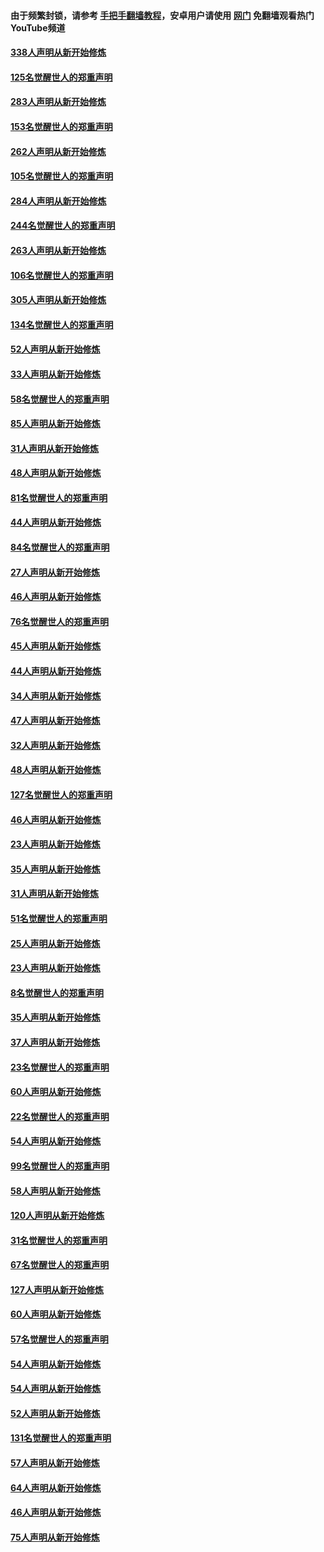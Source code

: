 #### 由于频繁封锁，请参考 [手把手翻墙教程](https://github.com/gfw-breaker/guides/wiki/)，安卓用户请使用 [网门](https://github.com/gfw-breaker/nogfw/blob/master/dl.md?t=04260401) 免翻墙观看热门YouTube频道 

#### [338人声明从新开始修炼](../pages/91/423540.md?t=04260401) 

#### [125名觉醒世人的郑重声明](../pages/91/423539.md?t=04260401) 

#### [283人声明从新开始修炼](../pages/91/423296.md?t=04260401) 

#### [153名觉醒世人的郑重声明](../pages/91/423295.md?t=04260401) 

#### [262人声明从新开始修炼](../pages/91/423004.md?t=04260401) 

#### [105名觉醒世人的郑重声明](../pages/91/423003.md?t=04260401) 

#### [284人声明从新开始修炼](../pages/91/422707.md?t=04260401) 

#### [244名觉醒世人的郑重声明](../pages/91/422706.md?t=04260401) 

#### [263人声明从新开始修炼](../pages/91/422553.md?t=04260401) 

#### [106名觉醒世人的郑重声明](../pages/91/422552.md?t=04260401) 

#### [305人声明从新开始修炼](../pages/91/422153.md?t=04260401) 

#### [134名觉醒世人的郑重声明](../pages/91/422152.md?t=04260401) 

#### [52人声明从新开始修炼](../pages/91/421846.md?t=04260401) 

#### [33人声明从新开始修炼](../pages/91/421804.md?t=04260401) 

#### [58名觉醒世人的郑重声明](../pages/91/421845.md?t=04260401) 

#### [85人声明从新开始修炼](../pages/91/421769.md?t=04260401) 

#### [31人声明从新开始修炼](../pages/91/421763.md?t=04260401) 

#### [48人声明从新开始修炼](../pages/91/421605.md?t=04260401) 

#### [81名觉醒世人的郑重声明](../pages/91/421656.md?t=04260401) 

#### [44人声明从新开始修炼](../pages/91/421544.md?t=04260401) 

#### [84名觉醒世人的郑重声明](../pages/91/421543.md?t=04260401) 

#### [27人声明从新开始修炼](../pages/91/421465.md?t=04260401) 

#### [46人声明从新开始修炼](../pages/91/421454.md?t=04260401) 

#### [76名觉醒世人的郑重声明](../pages/91/421453.md?t=04260401) 

#### [45人声明从新开始修炼](../pages/91/421452.md?t=04260401) 

#### [44人声明从新开始修炼](../pages/91/421422.md?t=04260401) 

#### [34人声明从新开始修炼](../pages/91/421322.md?t=04260401) 

#### [47人声明从新开始修炼](../pages/91/421264.md?t=04260401) 

#### [32人声明从新开始修炼](../pages/91/421225.md?t=04260401) 

#### [48人声明从新开始修炼](../pages/91/421202.md?t=04260401) 

#### [127名觉醒世人的郑重声明](../pages/91/421224.md?t=04260401) 

#### [46人声明从新开始修炼](../pages/91/421203.md?t=04260401) 

#### [23人声明从新开始修炼](../pages/91/421138.md?t=04260401) 

#### [35人声明从新开始修炼](../pages/91/421122.md?t=04260401) 

#### [31人声明从新开始修炼](../pages/91/421081.md?t=04260401) 

#### [51名觉醒世人的郑重声明](../pages/91/421080.md?t=04260401) 

#### [25人声明从新开始修炼](../pages/91/421020.md?t=04260401) 

#### [23人声明从新开始修炼](../pages/91/420884.md?t=04260401) 

#### [8名觉醒世人的郑重声明](../pages/91/420883.md?t=04260401) 

#### [35人声明从新开始修炼](../pages/91/420809.md?t=04260401) 

#### [37人声明从新开始修炼](../pages/91/420766.md?t=04260401) 

#### [23名觉醒世人的郑重声明](../pages/91/420765.md?t=04260401) 

#### [60人声明从新开始修炼](../pages/91/420727.md?t=04260401) 

#### [22名觉醒世人的郑重声明](../pages/91/420726.md?t=04260401) 

#### [54人声明从新开始修炼](../pages/91/420529.md?t=04260401) 

#### [99名觉醒世人的郑重声明](../pages/91/420528.md?t=04260401) 

#### [58人声明从新开始修炼](../pages/91/420198.md?t=04260401) 

#### [120人声明从新开始修炼](../pages/91/420141.md?t=04260401) 

#### [31名觉醒世人的郑重声明](../pages/91/420197.md?t=04260401) 

#### [67名觉醒世人的郑重声明](../pages/91/420140.md?t=04260401) 

#### [127人声明从新开始修炼](../pages/91/420082.md?t=04260401) 

#### [60人声明从新开始修炼](../pages/91/420081.md?t=04260401) 

#### [57名觉醒世人的郑重声明](../pages/91/420080.md?t=04260401) 

#### [54人声明从新开始修炼](../pages/91/419533.md?t=04260401) 

#### [54人声明从新开始修炼](../pages/91/419532.md?t=04260401) 

#### [52人声明从新开始修炼](../pages/91/419531.md?t=04260401) 

#### [131名觉醒世人的郑重声明](../pages/91/419530.md?t=04260401) 

#### [57人声明从新开始修炼](../pages/91/419430.md?t=04260401) 

#### [64人声明从新开始修炼](../pages/91/419429.md?t=04260401) 

#### [46人声明从新开始修炼](../pages/91/419428.md?t=04260401) 

#### [75人声明从新开始修炼](../pages/91/419427.md?t=04260401) 

